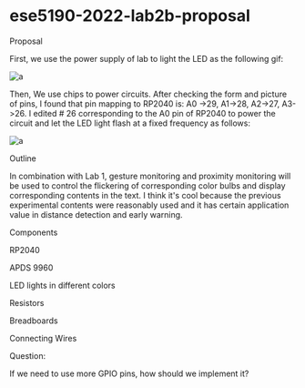 # ese5190-2022-lab2b-proposal

Proposal

First, we use the  power supply of lab to light the LED as the following gif:

![a](https://github.com/HaoliangYou/ese5190-2022-lab2b-proposal/blob/main/1.gif)

Then, We use chips to power circuits.
After checking the form and picture of pins, I found that pin mapping to RP2040 is: A0 ->29, A1->28, A2->27, A3->26.
I edited # 26 corresponding to the A0 pin of RP2040 to power the circuit and let the LED light flash at a fixed frequency as follows:

![a](https://github.com/HaoliangYou/ese5190-2022-lab2b-proposal/blob/main/2.gif)

Outline

In combination with Lab 1, gesture monitoring and proximity monitoring will be used to control the flickering of corresponding color bulbs and display corresponding contents in the text. 
I think it's cool because the previous experimental contents were reasonably used and it has certain application value in distance detection and early warning.

Components

RP2040

APDS 9960

LED lights in different colors

Resistors

Breadboards

Connecting Wires


Question:

If we need to use more GPIO pins, how should we implement it?

